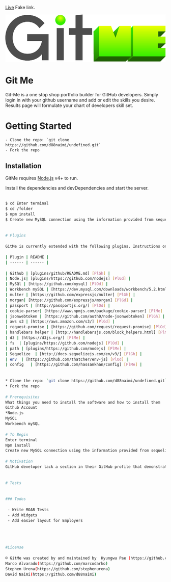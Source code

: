 [Live](https://google.com/) Fake link.

![Alt text](public/img/gitme.png?raw=true "GitMe")

# Git Me

Git-Me is a one stop shop portfolio builder for GitHub developers. Simply login in with your github username and add or edit the skills you desire. Results page will formulate your chart of developers skill set.

# Getting Started
	- Clone the repo: `git clone https://github.com/d88naimi/undefined.git`
	- Fork the repo

## Installation

GitMe requires [Node.js](https://nodejs.org/) v4+ to run.

Install the dependencies and devDependencies and start the server.

```sh

$ cd Enter terminal
$ cd /folder
$ npm install 
$ Create new MySQL connection using the information provided from sequelize.config.json file under config folder.	


# Plugins

GitMe is currently extended with the following plugins. Instructions on how to use them in your own application are linked below.

| Plugin | README |
| ------ | ------ |

| Github | [plugins/github/README.md] [PlGh] |
| Node.js| [plugins/https://github.com/nodejs] [PlGd] |
| MySQl | [https://github.com/mysql] [PlOd] |
| Workbench mySQL | [https://dev.mysql.com/downloads/workbench/5.2.html] [PlMe] |
| multer | [https://github.com/expressjs/multer] [PlGh] |
| morgan| [https://github.com/expressjs/morgan] [PlGd] |
| passport | [http://passportjs.org/] [PlOd] |
| cookie-parser| [https://www.npmjs.com/package/cookie-parser] [PlMe] |
| jsonwebtoken | [https://github.com/auth0/node-jsonwebtoken] [PlGh] |
| aws s3 | [https://aws.amazon.com/s3/] [PlGd] |
| request-promise | [https://github.com/request/request-promise] [PlOd] |
| handlebars helper | [http://handlebarsjs.com/block_helpers.html] [PlMe] |
| d3 | [https://d3js.org/] [PlMe] |
| fs  | [plugins/https://github.com/nodejs] [PlOd] |
| path | [plugins/https://github.com/nodejs] [PlMe] |
| Sequelize  | [http://docs.sequelizejs.com/en/v3/] [PlGh] |
| env  | [https://github.com/thatcher/env-js] [PlOd] |
| config   | [https://github.com/hassankhan/config] [PlMe] |


* Clone the repo: `git clone https://github.com/d88naimi/undefined.git`
* Fork the repo

# Prerequisites
What things you need to install the software and how to install them
Github Account
*Node.js
MySQL 
Workbench mySQL

# To Begin
Enter terminal 
Npm install
Create new MySQL connection using the information provided from sequelize.config.json file under config folder.

# Motivation
GitHub developer lack a section in their GitHub profile that demonstrates all there skillset in one clean location. GitMe allows GitHub developers to use this resource and share to the world and future employers. 

					
# Tests


### Todos

 - Write MOAR Tests
 - Add Widgets
 - Add easier layout for Employers 




#License

© GitMe was created by and maintained by  Hyungwu Pae (https://github.com/monad98)
Marco Alvarado(https://github.com/marcodarko) 
Stephen Urena(https://github.com/stephenurena)
David Naimi(https://github.com/d88naimi)






